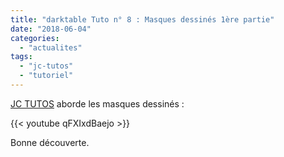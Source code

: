 ```yaml
---
title: "darktable Tuto n° 8 : Masques dessinés 1ère partie"
date: "2018-06-04"
categories: 
  - "actualites"
tags: 
  - "jc-tutos"
  - "tutoriel"
---
```


[JC TUTOS](https://www.youtube.com/channel/UChkmJoz4r375C6F2eym99YQ) aborde les masques dessinés : 

{{< youtube qFXIxdBaejo >}}

Bonne découverte.
